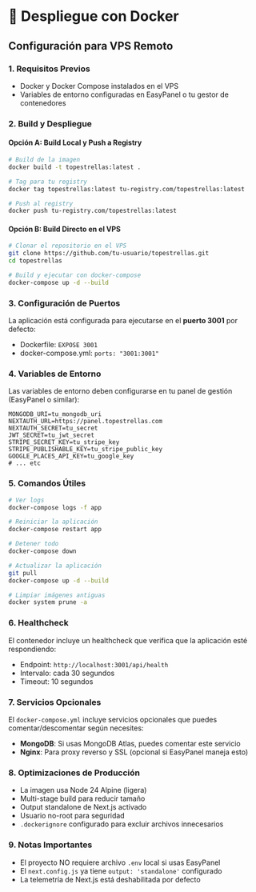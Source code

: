 # 🐳 Despliegue con Docker

## Configuración para VPS Remoto

### 1. Requisitos Previos
- Docker y Docker Compose instalados en el VPS
- Variables de entorno configuradas en EasyPanel o tu gestor de contenedores

### 2. Build y Despliegue

#### Opción A: Build Local y Push a Registry
```bash
# Build de la imagen
docker build -t topestrellas:latest .

# Tag para tu registry
docker tag topestrellas:latest tu-registry.com/topestrellas:latest

# Push al registry
docker push tu-registry.com/topestrellas:latest
```

#### Opción B: Build Directo en el VPS
```bash
# Clonar el repositorio en el VPS
git clone https://github.com/tu-usuario/topestrellas.git
cd topestrellas

# Build y ejecutar con docker-compose
docker-compose up -d --build
```

### 3. Configuración de Puertos

La aplicación está configurada para ejecutarse en el **puerto 3001** por defecto:
- Dockerfile: `EXPOSE 3001`
- docker-compose.yml: `ports: "3001:3001"`

### 4. Variables de Entorno

Las variables de entorno deben configurarse en tu panel de gestión (EasyPanel o similar):

```env
MONGODB_URI=tu_mongodb_uri
NEXTAUTH_URL=https://panel.topestrellas.com
NEXTAUTH_SECRET=tu_secret
JWT_SECRET=tu_jwt_secret
STRIPE_SECRET_KEY=tu_stripe_key
STRIPE_PUBLISHABLE_KEY=tu_stripe_public_key
GOOGLE_PLACES_API_KEY=tu_google_key
# ... etc
```

### 5. Comandos Útiles

```bash
# Ver logs
docker-compose logs -f app

# Reiniciar la aplicación
docker-compose restart app

# Detener todo
docker-compose down

# Actualizar la aplicación
git pull
docker-compose up -d --build

# Limpiar imágenes antiguas
docker system prune -a
```

### 6. Healthcheck

El contenedor incluye un healthcheck que verifica que la aplicación esté respondiendo:
- Endpoint: `http://localhost:3001/api/health`
- Intervalo: cada 30 segundos
- Timeout: 10 segundos

### 7. Servicios Opcionales

El `docker-compose.yml` incluye servicios opcionales que puedes comentar/descomentar según necesites:

- **MongoDB**: Si usas MongoDB Atlas, puedes comentar este servicio
- **Nginx**: Para proxy reverso y SSL (opcional si EasyPanel maneja esto)

### 8. Optimizaciones de Producción

- La imagen usa Node 24 Alpine (ligera)
- Multi-stage build para reducir tamaño
- Output standalone de Next.js activado
- Usuario no-root para seguridad
- `.dockerignore` configurado para excluir archivos innecesarios

### 9. Notas Importantes

- El proyecto NO requiere archivo `.env` local si usas EasyPanel
- El `next.config.js` ya tiene `output: 'standalone'` configurado
- La telemetría de Next.js está deshabilitada por defecto
